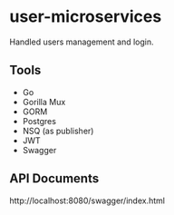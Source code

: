 # user-microservices
Handled users management and login.

## Tools
- Go
- Gorilla Mux
- GORM
- Postgres
- NSQ (as publisher)
- JWT
- Swagger

## API Documents
http://localhost:8080/swagger/index.html